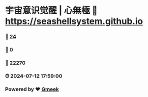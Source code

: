 # 宇宙意识觉醒 | 心無極 :link: https://seashellsystem.github.io 
### :page_facing_up: [24](https://seashellsystem.github.io/tag.html) 
### :speech_balloon: 0 
### :hibiscus: 22270 
### :alarm_clock: 2024-07-12 17:59:00 
### Powered by :heart: [Gmeek](https://github.com/Meekdai/Gmeek)
